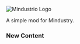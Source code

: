 ![Mindustrio Logo](https://cdn.discordapp.com/attachments/377630051019128852/649420155700510762/g3566.png)




A simple mod for Mindustry.

### New Content
